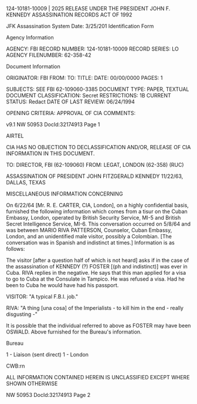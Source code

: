 124-10181-10009 | 2025 RELEASE UNDER THE PRESIDENT JOHN F. KENNEDY ASSASSINATION RECORDS ACT OF 1992

JFK Assassination System Date: 3/25/201
Identification Form

Agency Information

AGENCY: FBI
RECORD NUMBER: 124-10181-10009
RECORD SERIES: LO
AGENCY FILENUMBER: 62-358-42

Document Information

ORIGINATOR: FBI
FROM:
TO:
TITLE:
DATE: 00/00/0000
PAGES: 1

SUBJECTS:
SEE FBI 62-109060-3385
DOCUMENT TYPE: PAPER, TEXTUAL DOCUMENT
CLASSIFICATION: Secret
RESTRICTIONS: 1B
CURRENT STATUS: Redact
DATE OF LAST REVIEW: 06/24/1994

OPENING CRITERIA: APPROVAL OF CIA
COMMENTS:

v9.1
NW 50953 DocId:32174913 Page 1

AIRTEL

CIA HAS NO OBJECTION TO
DECLASSIFICATION AND/OR,
RELEASE OF CIA INFORMATION
IN THIS DOCUMENT.

TO: DIRECTOR, FBI (62-109060)
FROM: LEGAT, LONDON (62-358) (RUC)

ASSASSINATION OF PRESIDENT
JOHN FITZGERALD KENNEDY 11/22/63,
DALLAS, TEXAS

MISCELLANEOUS INFORMATION CONCERNING

On 6/22/64 [Mr. R. E. CARTER, CIA, London], on a
highly confidential basis, furnished the following information
which comes from a tisur on the Cuban Embassy, London, operated
by British Security Service, MI-5 and British Secret Intelligence
Service, MI-6. This conversation occurred on 5/8/64 and was
between MARIO RIVA PATTERSON, Counselor, Cuban Embassy, London,
and an unidentified male visitor, possibly a Colombian. [The
conversation was in Spanish and indistinct at times.] Information
is as follows:

The visitor [after a question half of which is
not heard] asks if in the case of the assassination of
KENNEDY (?) FOSTER [(ph and indistinct)] was ever in
Cuba. RIVA replies in the negative. He says that this man
applied for a visa to go to Cuba at the Consulate in Tampico. He was refused a visa. Had he been to Cuba he would
have had his passport.

VISITOR: "A typical F.B.I. job."

RIVA: "A thing [una cosa] of the Imperialists - to kill
him in the end - really disgusting -"

It is possible that the individual referred to
above as FOSTER may have been OSWALD. Above furnished for the
Bureau's information.

Bureau

1 - Liaison (sent direct)
1 - London

CWB:rn

ALL INFORMATION CONTAINED
HEREIN IS UNCLASSIFIED
EXCEPT WHERE SHOWN
OTHERWISE

NW 50953 DocId:32174913 Page 2

